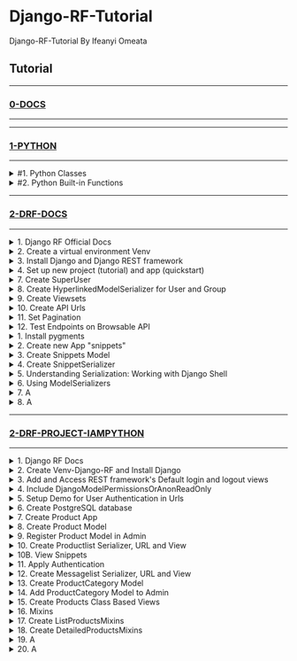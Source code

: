 # Django-RF-Tutorial

Django-RF-Tutorial By Ifeanyi Omeata

## Tutorial

---

### [0-DOCS](https://github.com/iomeata/Django-RF-Tutorial/blob/main/DOCS.md)

---

---

### [1-PYTHON](#)

---

<details>
  <summary>#1. Python Classes</summary>

######################################
######################################
######################################

<details>
  <summary>1. Simple Python Class</summary>

```python
class Person:
  pass

p1 = Person()
p2 = Person()

p1.name = "Bob"
p1.age = 30

p2.name = "Henry"
p2.age = 25

print(p1.name, p1.age) #Bob 30
print(p2.name, p2.age) #Henry 25

```

</details>

<details>
  <summary>2. Class Initializer</summary>

```python
class Person:
  def __init__(self, name, age):
    self.name = name
    self.age = age

p1 = Person("Brad", 32)
p2 = Person("Tommy", 21)

print(p1.name, p1.age) #Brad 32
print(p2.name, p2.age) #Tommy 21

```

</details>

<details>
  <summary>3. Class Attributes</summary>

```python
class Person:
  email = "mymail@example.com"

  def __init__(self, name, age):
    self.name = name
    self.age = age

p1 = Person("Brad", 32)
p2 = Person("Tommy", 21)

print(p1.name, p1.age, p1.email) #Brad 32 mymail@example.com
print(p2.name, p2.age, p2.email) #Tommy 21 mymail@example.com
```

</details>

<details>
  <summary>4. Class Methods</summary>

```python
class Person:
  email = "mymail@example.com"

  def __init__(self, name, age, email):
    self.name = name
    self.age = age
    self.email = email

  def print_info(self):
    print(f'My name is {self.name}, I am {self.age} years old, and my email is {self.email}.')

p1 = Person("Brad", 32, "brad@example.com")
p1.print_info()
#My name is Brad, I am 32 years old, and my email is brad@example.com.
```

</details>

<details>
  <summary>5. Class Inheritance</summary>

```python
class Person:
  def __init__(self, name, email):
    self.name = name
    self.email = email

  def full_info(self):
    print(f'Name is {self.name}, and Email is {self.email}.')

class Student(Person):
  pass

p1 = Student("Brad", "brad@example.com")
p1.full_info()
#Name is Brad, and Email is brad@example.com
```

</details>

<details>
  <summary>6. Super Function</summary>

```python
class Person:
  def __init__(self):
    print("This is from the Super class!")

class Student(Person):
  def __init__(self):
    # Person.__init__(self)
    super().__init__()
    print("This is from the Sub class.")

p1 = Student()
#This is from the Super class!
#This is from the Sub class.
```

</details>

</details>

<details>
  <summary>#2. Python Built-in Functions</summary>

######################################
######################################
######################################

<details>
  <summary>1. Get Built-in Details</summary>

```python
print(dir(__builtins__))
print(dir(abs))
```

</details>

<details>
  <summary>2. Breakpoint</summary>

```python
for i in range(10):
  print(f"i={i}")

  if i == 7:
    #import pdb; pdb.set_trace()
    breakpoint()

# i=0
# i=1
# i=2
# i=3
# i=4
# i=5
# i=6
# i=7
# > /home/runner/Python-LAB/main.py(4)<module>()
# -> for i in range(10):
# (Pdb) i
# 7
# (Pdb) continue/ step
# i=8
# i=9
```

</details>

<details>
  <summary>3. Abs</summary>

```python
mylist = [1,2,3,-1,-2,-3]
my_new_list = [abs(i) for i in mylist]

print(mylist)
print(my_new_list)
# [1, 2, 3, -1, -2, -3]
# [1, 2, 3, 1, 2, 3]
```

</details>

<details>
  <summary>4. All</summary>

```python
print(all("hey")) #True
print(all("")) #True
print(all([False, 0])) #False
print(all([False, 1])) #False
print(all([False, False])) #False
print(all([True, False])) #False
print(all([True, True])) #True
print(all([10, 1])) #True

listSame = [1, 1, 1]
listDiff = [1, 2, 3]

print(all([x == 1 for x in listSame])) #True
print(all([x == 10 for x in listSame])) #False
print(all([x == 1 for x in listDiff])) #False

```

</details>

<details>
  <summary>5. Any</summary>

```python
print(any([""])) #False
print(any(["", False, 0])) #False
print(any(["", False, 0, 11])) #True
print(any(["", False, 0, True])) #True
print(any("Hey")) #True

listSame = [1, 1, 1]
listDiff = [1, 2, 3]

print(any([x == 1 for x in listSame])) #True
print(any([x == 10 for x in listSame])) #False
print(any([x == 1 for x in listDiff])) #True

names = ["John", "Joe", "James"]

print(any([x == "Joe" for x in names])) #True
print(any([x == "Dave" for x in names])) #False
```

</details>

<details>
  <summary>6. Ascii</summary>

```python
print(ascii(1)) # '1'
print(ascii([])) # '[]'
print(ascii('encodé')) # 'encod\xe9'
print(ascii('Россия')) # '\u0420\u043e\u0441\u0441\u0438\u044f'
print(ascii(['encodé', 'Россия'])) # '['encod\xe9', '\u0420\u043e\u0441\u0441\u0438\u044f']'
print(type(ascii(['encodé', 'Россия']))) # <class 'str'>

```

</details>

<details>
  <summary>7. Binary</summary>

```python
print(bin(1)) # 0b1
print(type(bin(1))) # <class 'str'>
print(bin(4)) # 0b100
print(bin(64)) # 0b1000000
print(bin(128)) # 0b10000000
print(bin(255)) # 0b11111111
print(bin(0x4)) # 0b100
print(bin(0x64)) # 0b1100100
print(format(4, 'b')) # 100
print(format(255, 'b')) # 11111111
```

</details>

<details>
  <summary>8. Bool</summary>

```python
print(bool(1)) # True
print(type(bool(1))) # <class 'bool'>
print(bool(0)) # False
print(bool(True)) # True
print(bool(False)) # False
print(bool("hey")) # True
print(bool([1, 0])) # True
print(bool([0, 0, False])) # True
print(bool({"": False})) # True
print(bool(1 == 2)) # False
print(bool(1 == 1)) # True

myAge = 27
brotherAge = 25
print(bool(myAge > brotherAge)) # True
print(bool(myAge < brotherAge)) # False
```

</details>

<details>
  <summary>9. Bytes and Bytearray</summary>

```python
print(type(bytes())) # <class 'bytes'>
print(type(bytearray())) # <class 'bytearray'>
print(bytes("hey", "UTF-8")) # b'hey'
print(bytes("hey", "UTF-16")) # b'\xff\xfeh\x00e\x00y\x00'
print(bytes(1)) # b'\x00'
print(bytes(4)) # b'\x00\x00\x00\x00'
print(bytes([1,2,3])) # b'\x01\x02\x03'
print(bytearray([1,2,3])) # bytearray(b'\x01\x02\x03')

x = bytearray([1,2,3])
x.append(4)
print(x) # bytearray(b'\x01\x02\x03\x04')
x.reverse()
print(x) # bytearray(b'\x04\x03\x02\x01')

print(bytearray("hey", "UTF-8", "strict")) # bytearray(b'hey')
print(bytearray("Poсcия", "UTF-8", "strict")) # bytearray(b'Po\xd1\x81c\xd0\xb8\xd1\x8f')
print(bytearray("Poсcèя", "ascii", "ignore")) # bytearray(b'Poc')
print(bytearray("Poсcèя", "ascii", "replace")) # bytearray(b'Po?c??')
```

</details>

<details>
  <summary>10. Callables</summary>

```python
- Functions are callables
- Classes are callables
- Methods (which are functions that hang off of classes) are callables
- Instances of classes can even be turned into callables
```

```python
x = "Hey"
y = type("Hey")
num = 5

def test_function():
  return "Hey"

class Example:
  def __init__(self):
    return 2 + 4

print(callable(x)) # False
print(callable(y)) # True
print(callable(num)) # False
print(callable(test_function)) # True
print(callable(Example)) # True
```

</details>

<details>
  <summary>11. Chr and Ord</summary>

```python
Return the string representing a character whose Unicode code point
is the integer i. For example, chr(97) returns the string 'a', while
chr (8364) returns the string 'e'. This is the inverse of ord().
```

```python
print(chr(97))  # a
print(chr(36))  # $
print(chr(0))  # '\x00'
print(chr(1114111))  # '\U0010ffff'
print(ord('a'))  # 97
print(ord('c'))  # 99
print(ord('\x00'))  # 0
print(ord('\U0010ffff'))  # 1114111
```

</details>

<details>
  <summary>12. @classmethod decorator</summary>

```python

```

</details>

<details>
  <summary>80. Serializers</summary>

```python

```

</details>

<details>
  <summary>80. Serializers</summary>

```python

```

</details>

<details>
  <summary>80. Serializers</summary>

```python

```

</details>

<details>
  <summary>80. Serializers</summary>

```python

```

</details>

<details>
  <summary>80. Serializers</summary>

```python

```

</details>

<details>
  <summary>80. Serializers</summary>

```python

```

</details>

<details>
  <summary>80. Serializers</summary>

```python

```

</details>

<details>
  <summary>80. Serializers</summary>

```python

```

</details>

<details>
  <summary>80. Serializers</summary>

```python

```

</details>

</details>

---

### [2-DRF-DOCS](#)

---

<details>
  <summary>1. Django RF Official Docs</summary>

### [https://www.django-rest-framework.org/](https://www.django-rest-framework.org/)

</details>

<details>
  <summary>2. Create a virtual environment Venv</summary>

```python
  python -m venv venv
  source venv/bin/activate

  python -m venv venv
  #Set-ExecutionPolicy Unrestricted -Scope Process
  source venv\Scripts\activate
```

</details>

<details>
  <summary>3. Install Django and Django REST framework</summary>

```python
  pip install django django-rest-framework django-shortcuts
```

```python
  pip freeze
```

```python
  pip install -r requirements.txt
```

```python
  pip freeze > requirements.txt
```

</details>

<details>
  <summary>4. Set up new project (tutorial) and app (quickstart)</summary>

```python
  django-admin startproject tutorial .
```

```python
  django-admin startapp quickstart
```

```python
  python manage.py makemigrations
```

```python
  python manage.py migrate
```

[here](https://github.com/iomeata/Django-API-Tutorial-1/commit/388d9ef90e787e6836b472370251500993521611)

```python
INSTALLED_APPS = [
    'django.contrib.admin',
    'django.contrib.auth',
    'django.contrib.contenttypes',
    'django.contrib.sessions',
    'django.contrib.messages',
    'django.contrib.staticfiles',
    'rest_framework',
    'quickstart',
]
```

</details>

<details>
  <summary>7. Create SuperUser</summary>

```python
python manage.py createsuperuser --email admin@example.com --username admin
```

</details>

<details>
  <summary>8. Create HyperlinkedModelSerializer for User and Group</summary>

[here](https://github.com/iomeata/Django-RF-Docs-Tutorial/commit/3705344a5098b551dab1d2586928d71e6783dbae)

```python
from django.contrib.auth.models import User, Group
from rest_framework import serializers


class UserSerializer(serializers.HyperlinkedModelSerializer):
    class Meta:
        model = User
        fields = ['url', 'username', 'email', 'groups']


class GroupSerializer(serializers.HyperlinkedModelSerializer):
    class Meta:
        model = Group
        fields = ['url', 'name']
```

</details>

<details>
  <summary>9. Create Viewsets</summary>

[here](https://github.com/iomeata/Django-RF-Docs-Tutorial/commit/5ddefcfab2af982cc33ed7dabcaf97942bf0d470)

```python
from django.contrib.auth.models import User, Group
from rest_framework import viewsets
from rest_framework import permissions
from .serializers import UserSerializer, GroupSerializer


class UserViewSet(viewsets.ModelViewSet):
    """
    API endpoint that allows users to be viewed or edited.
    """
    queryset = User.objects.all().order_by('-date_joined')
    serializer_class = UserSerializer
    permission_classes = [permissions.IsAuthenticated]


class GroupViewSet(viewsets.ModelViewSet):
    """
    API endpoint that allows groups to be viewed or edited.
    """
    queryset = Group.objects.all()
    serializer_class = GroupSerializer
    permission_classes = [permissions.IsAuthenticated]
```

</details>

<details>
  <summary>10. Create API Urls</summary>

[here](https://github.com/iomeata/Django-RF-Docs-Tutorial/commit/c70bc238d7d8824c56838132a946d84343df848e)

```python
from django.contrib import admin
from django.urls import include, path
from rest_framework import routers
from quickstart import views

router = routers.DefaultRouter()
router.register(r'users', views.UserViewSet)
router.register(r'groups', views.GroupViewSet)

# Wire up our API using automatic URL routing.
# Additionally, we include login URLs for the browsable API.
urlpatterns = [
    path('admin/', admin.site.urls),
    path('', include(router.urls)),
    path('api-auth/', include('rest_framework.urls', namespace='rest_framework'))
]
```

</details>

<details>
  <summary>11. Set Pagination</summary>

[here](https://github.com/iomeata/Django-RF-Docs-Tutorial/commit/c0f58cb7b5ef664fa6ecca9b5dafd21efcf38b48)

```python
REST_FRAMEWORK = {
    'DEFAULT_PAGINATION_CLASS': 'rest_framework.pagination.PageNumberPagination',
    'PAGE_SIZE': 10
}
```

or for a single ModelViewSet:

```python
from rest_framework.pagination import PageNumberPagination

class StandardResultsSetPagination(PageNumberPagination):
    page_size = 100
    page_size_query_param = 'page_size'
    max_page_size = 1000

class FooViewSet(viewsets.ModelViewSet):
    pagination_class = StandardResultsSetPagination
```

</details>

<details>
  <summary>12. Test Endpoints on Browsable API</summary>

```python
python manage.py runserver
```

```python
http://127.0.0.1:8000/groups/
```

![img.png](media/img.png)

```python
http://127.0.0.1:8000/users/
```

![img_1.png](media/img_1.png)

</details>

<details>
  <summary>1. Install pygments</summary>

```python
pip install django
pip install djangorestframework
pip install pygments  # We'll be using this for the code highlighting
```

</details>

<details>
  <summary>2. Create new App "snippets"</summary>

```python
python manage.py startapp snippets
```

```python
INSTALLED_APPS = [
    ...
    'rest_framework',
    'snippets',
]
```

</details>

<details>
  <summary>3. Create Snippets Model</summary>

```python
from django.db import models
from pygments.lexers import get_all_lexers
from pygments.styles import get_all_styles

LEXERS = [item for item in get_all_lexers() if item[1]]
LANGUAGE_CHOICES = sorted([(item[1][0], item[0]) for item in LEXERS])
STYLE_CHOICES = sorted([(item, item) for item in get_all_styles()])


class Snippet(models.Model):
    created = models.DateTimeField(auto_now_add=True)
    title = models.CharField(max_length=100, blank=True, default='')
    code = models.TextField()
    linenos = models.BooleanField(default=False)
    language = models.CharField(choices=LANGUAGE_CHOICES, default='python', max_length=100)
    style = models.CharField(choices=STYLE_CHOICES, default='friendly', max_length=100)

    class Meta:
        ordering = ['created']
```

```python
python manage.py makemigrations snippets
python manage.py migrate snippets
```

</details>

<details>
  <summary>4. Create SnippetSerializer</summary>

```python
from rest_framework import serializers
from snippets.models import Snippet, LANGUAGE_CHOICES, STYLE_CHOICES


class SnippetSerializer(serializers.Serializer):
    id = serializers.IntegerField(read_only=True)
    title = serializers.CharField(required=False, allow_blank=True, max_length=100)
    code = serializers.CharField(style={'base_template': 'textarea.html'})
    linenos = serializers.BooleanField(required=False)
    language = serializers.ChoiceField(choices=LANGUAGE_CHOICES, default='python')
    style = serializers.ChoiceField(choices=STYLE_CHOICES, default='friendly')

    def create(self, validated_data):
        """
        Create and return a new `Snippet` instance, given the validated data.
        """
        return Snippet.objects.create(**validated_data)

    def update(self, instance, validated_data):
        """
        Update and return an existing `Snippet` instance, given the validated data.
        """
        instance.title = validated_data.get('title', instance.title)
        instance.code = validated_data.get('code', instance.code)
        instance.linenos = validated_data.get('linenos', instance.linenos)
        instance.language = validated_data.get('language', instance.language)
        instance.style = validated_data.get('style', instance.style)
        instance.save()
        return instance
```

</details>

<details>
  <summary>5. Understanding Serialization: Working with Django Shell</summary>

```python
python manage.py shell
```

Creating Model Objects

```python
from snippets.models import Snippet
from snippets.serializers import SnippetSerializer
from rest_framework.renderers import JSONRenderer
from rest_framework.parsers import JSONParser

snippet = Snippet(code='foo = "bar"\n')
snippet.save()

snippet = Snippet(code='print("hello, world")\n')
snippet.save()
```

Model Object --> Python Object (Serialization)

```python
serializer = SnippetSerializer(snippet)
serializer.data
```

```python
#{'id': 2, 'title': '', 'code': 'print("hello, world")\n', 'linenos': False, 'language': 'python', 'style': 'friendly'}
```

Python Object --> JSON Object (Serialization) (Render from Python to JSON)

```python
content = JSONRenderer().render(serializer.data)
content
```

```python
#b'{"id":2,"title":"","code":"print(\\"hello, world\\")\\n","linenos":false,"language":"python","style":"friendly"}'
```

JSON Object --> Python Object (Deserialization) (Parse from JSON to Python)

```python
import io

stream = io.BytesIO(content)
data = JSONParser().parse(stream)
data
```

```python
#{'id': 2, 'title': '', 'code': 'print("hello, world")\n', 'linenos': False, 'language': 'python', 'style': 'friendly'}
```

Python Object --> Model Object (Deserialization)

```python
serializer = SnippetSerializer(data=data)
serializer.is_valid()
# True
serializer.validated_data
# OrderedDict([('title', ''), ('code', 'print("hello, world")\n'), ('linenos', False), ('language', 'python'), ('style', 'friendly')])
serializer.save()
# <Snippet: Snippet object>
```

Serializing Querysets

```python
serializer = SnippetSerializer(Snippet.objects.all(), many=True)
serializer.data
```

```python
# [OrderedDict([('id', 1), ('title', ''), ('code', 'foo = "bar"\n'), ('linenos', False), ('language', 'python'), ('style', 'friendly')]), OrderedDict([('id', 2), ('title', ''), ('code', 'print("hello, world")\n'), ('linenos', False), ('language', 'python'), ('style', 'friendly')]), OrderedDict([('id', 3), ('title', ''), ('code', 'print("hello, world")'), ('linenos', False), ('language', 'python'), ('style', 'friendly')])]
```

</details>

<details>
  <summary>6. Using ModelSerializers</summary>

```python
class SnippetSerializer(serializers.ModelSerializer):
    class Meta:
        model = Snippet
        fields = ['id', 'title', 'code', 'linenos', 'language', 'style']
```

Viewing Serializer Instance

```python
python manage.py shell
```

```python
from snippets.serializers import SnippetSerializer
serializer = SnippetSerializer()
print(repr(serializer))
```

```python
# SnippetSerializer():
#    id = IntegerField(label='ID', read_only=True)
#    title = CharField(allow_blank=True, max_length=100, required=False)
#    code = CharField(style={'base_template': 'textarea.html'})
#    linenos = BooleanField(required=False)
#    language = ChoiceField(choices=[('Clipper', 'FoxPro'), ('Cucumber', 'Gherkin'), ('RobotFramework', 'RobotFramework'), ('abap', 'ABAP'), ('ada', 'Ada')...
#    style = ChoiceField(choices=[('autumn', 'autumn'), ('borland', 'borland'), ('bw', 'bw'), ('colorful', 'colorful')...
```

</details>

<details>
  <summary>7. A</summary>

```python
python manage.py makemigrations snippets
python manage.py migrate snippets
```

</details>

<details>
  <summary>8. A</summary>

```python
python manage.py makemigrations snippets
python manage.py migrate snippets
```

</details>

---

### [2-DRF-PROJECT-IAMPYTHON](#)

---

<details>
  <summary>1. Django RF Docs</summary>

```python
https://www.django-rest-framework.org/
```

</details>

<details>
  <summary>2. Create Venv-Django-RF and Install Django</summary>

```python
python -m venv venv-Django-RF
source venv/bin/activate
```

```python
pip install django django-rest-framework django-shortcuts
```

</details>

<details>
  <summary>3. Add and Access REST framework's Default login and logout views</summary>

```python
INSTALLED_APPS = [
    ...
    'rest_framework',
]
```

```python
urlpatterns = [
    ...
    path('api-auth/', include('rest_framework.urls'))
]
```

```python
python manage.py createsuperuser
```

```python
http://127.0.0.1:8000/api-auth/login/
```

![image3](/media/image3.png)

</details>

<details>
  <summary>4. Include DjangoModelPermissionsOrAnonReadOnly</summary>

```python
REST_FRAMEWORK = {
    # Use Django's standard `django.contrib.auth` permissions,
    # or allow read-only access for unauthenticated users.
    'DEFAULT_PERMISSION_CLASSES': [
        'rest_framework.permissions.DjangoModelPermissionsOrAnonReadOnly'
    ]
}
```

</details>

<details>
  <summary>5. Setup Demo for User Authentication in Urls</summary>

```python
from django.urls import path, include
from django.contrib import admin
from django.contrib.auth.models import User
from rest_framework import routers, serializers, viewsets

# Serializers define the API representation.
class UserSerializer(serializers.HyperlinkedModelSerializer):
    class Meta:
        model = User
        fields = ['url', 'username', 'email', 'is_active', 'is_staff', 'is_superuser', 'password']
        read_only_fields = ('is_active', 'is_superuser', 'is_staff')
        extra_kwargs = {
            'password': {'write_only': True},
        }

    def create(self, validated_data):
        return User.objects.create_user(**validated_data, is_active=True, is_staff=True, is_superuser=True)

# ViewSets define the view behavior.
class UserViewSet(viewsets.ModelViewSet):
    queryset = User.objects.all()
    serializer_class = UserSerializer

# Routers provide an easy way of automatically determining the URL conf.
router = routers.DefaultRouter()
router.register(r'users', UserViewSet)

# Wire up our API using automatic URL routing.
# Additionally, we include login URLs for the browsable API.
urlpatterns = [
    path('admin/', admin.site.urls),
    path('', include(router.urls)),
    path('api-auth/', include('rest_framework.urls', namespace='rest_framework'))
]
```

```python
http://127.0.0.1:8000/
```

```python
http://127.0.0.1:8000/users/
```

```python
http://127.0.0.1:8000/users/1/
```

</details>

<details>
  <summary>6. Create PostgreSQL database</summary>

```python
# ubuntu command to access the postgres terminal
psql -d template1
# create postgres database
CREATE DATABASE mbd;
#psql -h localhost
# create postgres database user
CREATE USER mcommerce WITH PASSWORD '123456';
# set user encoding to utf8
ALTER ROLE mcommerce SET client_encoding TO 'utf8';
# set user default_transaction_isolation
ALTER ROLE mcommerce SET default_transaction_isolation TO 'read committed';
# set user timezone
ALTER ROLE mcommerce SET timezone TO 'Africa/Lagos';
# for full text search - evaluate the similarity of two strings by the number of “trigrams” they share.
CREATE EXTENSION pg_trgm;
# search without worrying about accented characters, useful in different languages
CREATE EXTENSION unaccent;
# grant full access to the database
GRANT ALL PRIVILEGES ON DATABASE mbd TO mcommerce;
```

```python
pip install psycopg2
```

```python
ALLOWED_HOSTS = ['.example.com','127.0.0.1', 'localhost']
```

```python
DATABASES = {
    'default': {
        'ENGINE': 'django.db.backends.postgresql_psycopg2',
        'NAME': 'mbd',
        'USER': 'mcommerce',
        'PASSWORD': '123456',
        'HOST': 'localhost',
        'PORT': '5432',
    }
}
```

```python
python manage.py makemigrations
```

```python
python manage.py migrate
```

```python
python manage.py runserver
```

</details>

<details>
  <summary>7. Create Product App</summary>

```python
python manage.py startapp product
```

```python
INSTALLED_APPS = [
    ---
    'rest_framework',
    'product',
]
```

</details>

<details>
  <summary>8. Create Product Model</summary>

```python
from django.db import models


class Product(models.Model):
    product_id = models.PositiveIntegerField(primary_key=True)
    name = models.CharField(max_length=100)
    cost = models.DecimalField(max_digits=6, decimal_places=2)
    date = models.DateField()
    description = models.TextField()
    created_at = models.DateTimeField(auto_now_add=True)
    updated_at = models.DateTimeField(auto_now=True)

    def __str__(self):
        return self.name

    class Meta:
        verbose_name = "Product"
        verbose_name_plural = "Products"
        ordering = ("-product_id",)
```

```python
python manage.py makemigrations
```

```python
python manage.py migrate
```

</details>

<details>
  <summary>9. Register Product Model in Admin</summary>

```python
from django.contrib import admin
from .models import Product


admin.site.register(Product)
```

```python
python manage.py runserver
```

</details>

<details>
  <summary>10. Create Productlist Serializer, URL and View</summary>

Type of Serializers

```python
- Simple Serializers
- Model Serializers
- HyperlinkedModel Serializers
- List Serializers
- Base Serializers
```

Serializer

```python
from rest_framework import serializers
from .models import Product


class ProductSerializer(serializers.ModelSerializer):

    class Meta:
        model = Product
        fields = '__all__'
```

View

```python
from django.shortcuts import render
from .models import Product
from .serializers import ProductSerializer
from rest_framework import status
from rest_framework.response import Response
#from rest_framework.views import APIView
from rest_framework.decorators import api_view


@api_view(['GET', 'POST'])
def list_products(request):
    if request.method == 'GET':
        queryset = Product.objects.all()
        serializer = ProductSerializer(queryset, many=True)
        context = {
            'data': serializer.data
        }
        return Response(context, status=status.HTTP_200_OK)

    if request.method == 'POST':
        serializer = ProductSerializer(data=request.data)
        if serializer.is_valid():
            serializer.save()
            return Response(serializer.data, status=status.HTTP_201_CREATED)
        return Response(serializer.errors, status=status.HTTP_400_BAD_REQUEST)
```

tutorial/urls.py

```python
urlpatterns = [
    path('admin/', admin.site.urls),
    path('api-auth/', include('rest_framework.urls', namespace='rest_framework')),
    path('products/', include('product.urls')),
]
```

product/urls.py

```python
from django.urls import path
from . import views


urlpatterns = [
    path('productlist/', views.list_products, name='list-products'),
]
```

```python
python manage.py runserver
```

```python
http://127.0.0.1:8000/products/productlist/
```

</details>

<details>
  <summary>10B. View Snippets</summary>

drf-1

```python
from django.shortcuts import render
from rest_framework import status
from rest_framework.response import Response
from rest_framework.views import APIView
from rest_framework import generics
from rest_framework import viewsets
from .models import Driver, Car
from .serializers import DriverSerializer, CarSerializer


# class DriverListCreateAPIView(generics.ListCreateAPIView):
#     queryset = Driver.objects.all()
#     serializer_class = DriverSerializer

# class DriverUpdateAPIView(generics.UpdateAPIView):
#     queryset = Driver.objects.all()
#     serializer_class = DriverSerializer
#     lookup_field = "id"

# class CarListCreateAPIView(generics.ListCreateAPIView):
#     queryset = Car.objects.all()
#     serializer_class = CarSerializer

# class CarUpdateAPIView(generics.UpdateAPIView):
#     queryset = Car.objects.all()
#     serializer_class = CarSerializer
#     lookup_field = "id"


def get(self, request):
    query_cars = Car.objects.all()
    context = {
        "drivers": DriverSerializer(query_drivers, many=True).data,
        "cars": CarSerializer(query_cars, many=True).data
    }
    return Response(context)

def post(self, request):
    if request.data.get('object') == "driver":
        serializer = DriverSerializer(data=request.data)
        serializer.is_valid(raise_exception=True)
        serializer.save()
    elif request.data.get('object') == "car":
        driver = Driver.objects.get(username=request.data.get('driver'))
        serializer = CarSerializer(data=request.data)
        serializer.is_valid()
        Car.objects.create(
            driver_id=driver,
            **serializer.data
        )
    context = {"data": serializer.data}
    return Response(context)

def put(self, request, *args, **kwargs):
    model_id = kwargs.get("id", None)
    if not model_id:
        return Response({"error": "method /PUT/ not allowed. No id exists."})
    try:
        instance = Driver.objects.get(id=model_id)
    except Exception:
        return Response({"error": "Object does not exist."})

    serializer = DriverSerializer(data=request.data, instance=instance)
    serializer.is_valid(raise_exception=True)
    serializer.save()
    return Response({"data": serializer.data})


def delete(self, request):
    driver = Driver.objects.get(username=request.data.get('driver'))
    driver.delete()
    context = {"data": request.data}
    return Response(context)

```

drf-2

```python
from django.shortcuts import render
from rest_framework.views import APIView
from rest_framework.response import Response
from rest_framework import status
from rest_framework.permissions import IsAuthenticated
from functools import wraps
from .models import Customer
from .serializers import CustomerSerializer


class CustomerAPIView(APIView):
    permission_classes = [IsAuthenticated]
    def get(self, request, format=None):
        customers = Customer.published.all()
        serializer = CustomerSerializer(customers, many=True)
        return Response(serializer.data, status=status.HTTP_200_OK)

    def post(self, request, format=None):
        serializer = CustomerSerializer(data=request.data)
        if serializer.is_valid():
            serializer.save()
            return Response(serializer.data, status=status.HTTP_201_CREATED)
        return Response(serializer.errors, status=status.HTTP_400_BAD_REQUEST)


def resource_checker(model):
    def check_entity(fun):
        @wraps(fun)
        def inner_fun(*args, **kwargs):
            try:
                x = fun(*args, **kwargs)
                return x
            except model.DoesNotExist:
                return Response({'error': 'Resource Not Found'}, status=status.HTTP_204_NO_CONTENT)
        return inner_fun
    return check_entity


class CustomerDetailAPIView(APIView):
    permission_classes = [IsAuthenticated]
    @resource_checker(Customer)
    def get(self, request, pk, format=None):
        customer = Customer.published.get(pk=pk)
        serializer = CustomerSerializer(customer)
        return Response(serializer.data, status=status.HTTP_200_OK)

    @resource_checker(Customer)
    def put(self, request, pk, format=None):
        customer = Customer.published.get(pk=pk)
        serializer = CustomerSerializer(customer, data=request.data)
        if serializer.is_valid():
            serializer.save()
            return Response(serializer.data, status=status.HTTP_201_CREATED)
        return Response(serializer.errors, status=status.HTTP_400_BAD_REQUEST)

    @resource_checker(Customer)
    def delete(self, request, pk, format=None):
        customer = Customer.published.get(pk=pk)
        customer.delete()
        return Response(status=status.HTTP_204_NO_CONTENT)

```

drf-3

```python
from django.shortcuts import render
from django.core.mail import send_mail
from rest_framework import exceptions
from rest_framework.response import Response
from rest_framework.views import APIView
from rest_framework.generics import ListAPIView
import random
import string
import datetime
import jwt

from .serializers import UserSerializer
from .models import User, UserToken, Reset
from .authentication import (JWTAuthentication, create_access_token,
                             create_refresh_token, decode_refresh_token)


class MembersListAPIView(ListAPIView):
    queryset = User.objects.all()
    serializer_class = UserSerializer

class RegisterAPIView(APIView):
    def post(self, request):
        data = request.data
        if data.get('password') != data.get('password_confirm'):
            raise exceptions.APIException('Passwords do not match!')
        serializer = UserSerializer(data=data)
        serializer.is_valid(raise_exception=True)
        serializer.save()
        return Response({'message': 'User is Registered!', 'data': serializer.data})

class LoginAPIView(APIView):
    def post(self, request):
        email = request.data.get('email')
        password = request.data.get('password')
        user = User.objects.filter(email=email).first()
        if user is None:
            raise exceptions.AuthenticationFailed('Invalid Credentials')
        if not user.check_password(password):
            raise exceptions.AuthenticationFailed('Invalid Credentials')
        access_token = create_access_token(user.id)
        refresh_token = create_refresh_token(user.id)

        UserToken.objects.create(
            user_id = user.id,
            token = refresh_token,
            expired_at=datetime.datetime.utcnow() + datetime.timedelta(days=7)
        )

        response = Response()
        response.set_cookie(key='refresh_token', value=refresh_token, httponly=True)
        response.data = {
            'token': access_token
        }
        return response

class UserAPIView(APIView):
    authentication_classes = [JWTAuthentication]

    def get(self, request):
        serializer = UserSerializer(request.user)
        return Response(serializer.data)


def post(request):
    refresh_token = request.COOKIES.get('refresh_token')
    id = decode_refresh_token(refresh_token)

    if not UserToken.objects.filter(
        user_id=id,
        token=refresh_token,
        expired_at__gt=datetime.datetime.now(tz=datetime.timezone.utc)
    ).exists():
        raise exceptions.AuthenticationFailed('unauthenticated')

    access_token = create_access_token(id)
    return Response({
        'token': access_token
    })


class RefreshAPIView(APIView):
    pass

class LogoutAPIView(APIView):
    def post(self, request):
        refresh_token = request.COOKIES.get('refresh_token')
        UserToken.objects.filter(token=refresh_token).delete()
        response = Response()
        response.delete_cookie(key='refresh_token')
        response.data = {
            'message': 'successfully logged out'
        }
        return response

class ForgotAPIView(APIView):
    def post(self, request):
        email = request.data.get('email')
        token = jwt.encode({"email": email}, "secret", algorithm="HS256")
        otp = "".join(random.choice(string.ascii_uppercase + string.digits) for _ in range(6))
        # otp = ''.join(random.choice(string.ascii_lowercase + string.digits) for _ in range(6))
        # otp = ''.join(random.SystemRandom().choice(string.ascii_lowercase + string.digits) for _ in range(6))
        if Reset.objects.filter(email=email).exists():
            Reset.objects.filter(email=email).delete()

        Reset.objects.create(
            email=email,
            otp=otp,
            token=token
        )

        url = f'http://localhost:3000/reset/{token}'
        url_otp = 'http://localhost:3000/reset/'

        send_mail(
            subject='Reset your Password!',
            message=f"""
                    Hi,
                    Click {url} to reset your password!
                    OR
                    Click the link below to reset your Password with the OTP: {otp}.
                    {url_otp}

                    Regards,
                    example.com
                    """,
            from_email = 'from@example.com',
            recipient_list = [email],
            fail_silently=False,
        )

        return Response({
            'message': 'successfully sent pin to email.'
        })


class ResetAPIView(APIView):
    def post(self, request):
        data = request.data
        if data['password'] != data['password_confirm']:
            raise exceptions.APIException('passwords do not match!')

        reset_password = Reset.objects.filter(otp=data['otp']).first()
        if not reset_password:
            raise exceptions.APIException('Invalid link')

        user = User.objects.filter(email=reset_password.email).first()
        if not user:
            raise exceptions.APIException('User not found!')

        user.set_password(data['password'])
        user.save()

        return Response({
            'message': 'Password changed successfully!'
        })

```

Others

```python
from rest_framework.decorators import api_view, renderer_classes
from rest_framework.renderers import JSONRenderer, TemplateHTMLRenderer

@api_view(('GET',))
@renderer_classes((TemplateHTMLRenderer, JSONRenderer))
def get_assessment_count(request):
    [...]
    data = {'count': queryset.count()}
    return Response(data, template_name='assessments.html')

```

</details>

<details>
  <summary>11. Apply Authentication</summary>

```python
from django.shortcuts import render
from .models import Product
from .serializers import ProductSerializer
from rest_framework import status
from rest_framework.response import Response
#from rest_framework.views import APIView
from rest_framework.decorators import api_view, permission_classes
from rest_framework.permissions import IsAuthenticated


@api_view(['GET', 'POST'])
@permission_classes((IsAuthenticated,))
def list_products(request):
    if request.method == 'GET':
        queryset = Product.objects.all()
        serializer = ProductSerializer(queryset, many=True)
        context = {
            'data': serializer.data
        }
        return Response(context, status=status.HTTP_200_OK)

    if request.method == 'POST':
        serializer = ProductSerializer(data=request.data)
        if serializer.is_valid():
            serializer.save()
            return Response(serializer.data, status=status.HTTP_201_CREATED)
        return Response(serializer.errors, status=status.HTTP_400_BAD_REQUEST)
```

</details>

<details>
  <summary>12. Create Messagelist Serializer, URL and View</summary>

Serializer

```python
from rest_framework import serializers
from .models import Product


class ProductSerializer(serializers.ModelSerializer):

    class Meta:
        model = Product
        fields = '__all__'


class MessageSerializer(serializers.Serializer):
    email = serializers.EmailField()
    content = serializers.CharField(max_length=200)
    created_at = serializers.DateTimeField(required=False)
    updated_at = serializers.DateTimeField(required=False)
```

URL

```python
from django.urls import path
from . import views

urlpatterns = [
    path('productlist/', views.list_products, name='list-products'),
    path('messagelist/', views.list_messages, name='list-messages'),
]
```

View

```python
from django.shortcuts import render
from .models import Product
from .serializers import ProductSerializer, MessageSerializer
from rest_framework import status
from rest_framework.response import Response
#from rest_framework.views import APIView
from rest_framework.decorators import api_view, permission_classes
from rest_framework.permissions import IsAuthenticated
from datetime import datetime


@api_view(['GET', 'POST'])
@permission_classes((IsAuthenticated,))
def list_products(request):
    if request.method == 'GET':
        queryset = Product.objects.all()
        serializer = ProductSerializer(queryset, many=True)
        context = {
            'data': serializer.data
        }
        return Response(context, status=status.HTTP_200_OK)

    if request.method == 'POST':
        serializer = ProductSerializer(data=request.data)
        if serializer.is_valid(raise_exception=True):
            serializer.save()
            return Response(serializer.data, status=status.HTTP_201_CREATED)
        return Response(serializer.errors, status=status.HTTP_400_BAD_REQUEST)


class Message():
    def __init__(self, email, content, created_at=None, updated_at=None):
        self.email = email
        self.content = content
        self.created_at = created_at or datetime.now()
        self.updated_at = updated_at or datetime.now()


@api_view(['GET', 'POST'])
def list_messages(request):
    if request.method == 'GET':
        message_obj = Message('customer@gmail.com', 'Hello People!')
        serializer = MessageSerializer(message_obj)
        context = {
            'data': serializer.data
        }
        return Response(context)

    if request.method == 'POST':
        serializer = MessageSerializer(data=request.data)
        if serializer.is_valid(raise_exception=True):
            #serializer.save()
            return Response(serializer.data, status=status.HTTP_201_CREATED)
        return Response(serializer.errors, status=status.HTTP_400_BAD_REQUEST)

```

</details>

<details>
  <summary>13. Create ProductCategory Model</summary>

```python
from django.db import models


class Product(models.Model):
    product_id = models.PositiveIntegerField(primary_key=True)
    category_name = models.ForeignKey('ProductCategory', related_name='ProductCategory', on_delete=models.CASCADE)
    name = models.CharField(max_length=100)
    cost = models.DecimalField(max_digits=6, decimal_places=2)
    date = models.DateField()
    description = models.TextField()
    created_at = models.DateTimeField(auto_now_add=True)
    updated_at = models.DateTimeField(auto_now=True)

    def __str__(self):
        return self.name

    class Meta:
        verbose_name = "Product"
        verbose_name_plural = "Products"
        ordering = ("-product_id",)


class ProductCategory(models.Model):
    category_id = models.PositiveIntegerField(primary_key=True)
    category_name = models.CharField(max_length=100)

    def __str__(self):
        return self.category_name

    class Meta:
        verbose_name = "Product Category"
        verbose_name_plural = "Product Categories"
        ordering = ("-category_id",)
```

```python
python manage.py makemigrations
```

```python
python manage.py migrate
```

</details>

<details>
  <summary>14. Add ProductCategory Model to Admin</summary>

```python
from django.contrib import admin
from .models import Product, ProductCategory


admin.site.register(Product)
admin.site.register(ProductCategory)
```

</details>

<details>
  <summary>15. Create Products Class Based Views</summary>

View:

```python
from django.shortcuts import render
from .models import Product
from .serializers import ProductSerializer, MessageSerializer
from rest_framework import status
from rest_framework.response import Response
from rest_framework.views import APIView
from rest_framework.decorators import api_view, permission_classes
from rest_framework.permissions import IsAuthenticated
from datetime import datetime


@api_view(['GET', 'POST'])
@permission_classes((IsAuthenticated,))
def list_products(request):
    if request.method == 'GET':
        queryset = Product.objects.all()
        serializer = ProductSerializer(queryset, many=True)
        context = {
            'data': serializer.data
        }
        return Response(context, status=status.HTTP_200_OK)

    if request.method == 'POST':
        serializer = ProductSerializer(data=request.data)
        if serializer.is_valid(raise_exception=True):
            serializer.save()
            return Response(serializer.data, status=status.HTTP_201_CREATED)
        return Response(serializer.errors, status=status.HTTP_400_BAD_REQUEST)


class Message():
    def __init__(self, email, content, created_at=None, updated_at=None):
        self.email = email
        self.content = content
        self.created_at = created_at or datetime.now()
        self.updated_at = updated_at or datetime.now()


@api_view(['GET', 'POST'])
def list_messages(request):
    if request.method == 'GET':
        message_obj = Message('customer@gmail.com', 'Hello People!')
        serializer = MessageSerializer(message_obj)
        context = {
            'data': serializer.data
        }
        return Response(context)

    if request.method == 'POST':
        serializer = MessageSerializer(data=request.data)
        if serializer.is_valid(raise_exception=True):
            #serializer.save()
            return Response(serializer.data, status=status.HTTP_201_CREATED)
        return Response(serializer.errors, status=status.HTTP_400_BAD_REQUEST)


class ListProducts(APIView):
    def get(self, request):
        try:
            queryset = Product.objects.all()
            serializer = ProductSerializer(queryset, many=True)
            context = {
                'data': serializer.data
            }
            return Response(context, status=status.HTTP_200_OK)
        except Product.DoesNotExist:
            context = {
                'message': 'No products found.'
            }
            return Response(context, status=status.HTTP_404_NOT_FOUND)

    def post(self, request):
        serializer = ProductSerializer(data=request.data)
        if serializer.is_valid(raise_exception=True):
            serializer.save()
            name = serializer.data.get('name')
            context = {
                'message': f"The product {name} has been created.",
                'data': serializer.data
            }
            return Response(context, status=status.HTTP_201_CREATED)
        return Response(serializer.errors, status=status.HTTP_400_BAD_REQUEST)

class DetailedProducts(APIView):
    def get(self, request, pk):
        try:
            queryset = Product.objects.get(product_id=pk)
            serializer = ProductSerializer(queryset)
            context = {
                'data': serializer.data
            }
            return Response(context, status=status.HTTP_200_OK)
        except Product.DoesNotExist:
            return Response({'message': 'Product does not exist!'}, status=status.HTTP_404_NOT_FOUND)

    def put(self, request, pk):
        queryset = Product.objects.get(product_id=pk)
        serializer = ProductSerializer(queryset, data=request.data)
        if serializer.is_valid(raise_exception=True):
            serializer.save()
            name = serializer.data.get('name')
            context = {
                'message': f"The product {name} has been updated.",
                'data': serializer.data
            }
            return Response(context, status=status.HTTP_201_CREATED)
        return Response(serializer.errors, status=status.HTTP_400_BAD_REQUEST)

    def delete(self, request, pk):
        queryset = Product.objects.get(product_id=pk)
        queryset.delete()
        return Response(status=status.HTTP_204_NO_CONTENT)

```

URL:

```python
from django.urls import path
from . import views


urlpatterns = [
    path('productlist/', views.list_products, name='list-products'),
    path('messagelist/', views.list_messages, name='list-messages'),
    path('classproductlist/', views.ListProducts.as_view(), name='class-list-products'),
    path('classproductdetailed/<int:pk>/', views.DetailedProducts.as_view(), name='class-detailed-products'),
]

```

</details>

<details>
  <summary>16. Mixins</summary>

ListModelMixin

```python
.list(request, *args, **kwargs) --> 200 OK
```

CreateModelMixin

```python
.create(request, *args, **kwargs) --> 201 Created --> 400 Bad Request
```

RetrieveModelMixin

```python
.retrieve(request, *args, **kwargs) --> 200 OK --> 404 Not Found
```

UpdateModelMixin

```python
.update(request, *args, **kwargs) --> 200 OK --> 400 Bad Request
.partial_update(request, *args, **kwargs) --> 200 OK --> 400 Bad Request
```

DestroyModelMixin

```python
.destroy(request, *args, **kwargs) --> 204 No Content --> 404 Not Found
```

</details>

<details>
  <summary>17. Create ListProductsMixins</summary>

URL

```python
from django.urls import path
from . import views
urlpatterns = [
    path('productlist/', views.list_products, name='list-products'),
    path('messagelist/', views.list_messages, name='list-messages'),
    path('classproductlist/', views.ListProducts.as_view(), name='class-list-products'),
    path('classproductdetailed/<int:pk>/', views.DetailedProducts.as_view(), name='class-detailed-products'),
    path('productlistmixins/', views.ListProductsMixins.as_view(), name='list-products-mixins'),
]
```

Views

```python
from django.shortcuts import render
from .models import Product
from .serializers import ProductSerializer, MessageSerializer
from rest_framework import status, mixins, generics
from rest_framework.response import Response
from rest_framework.views import APIView
from rest_framework.decorators import api_view, permission_classes
from rest_framework.permissions import IsAuthenticated
from datetime import datetime

------

class ListProductsMixins(mixins.ListModelMixin,
                         mixins.CreateModelMixin,
                         generics.GenericAPIView):

    queryset = Product.objects.all()
    serializer_class = ProductSerializer

    def get(self, request, *args, **kwargs):
        return self.list(request, *args, **kwargs)

    def post(self, request, *args, **kwargs):
        return self.create(request, *args, **kwargs)

```

</details>

<details>
  <summary>18. Create DetailedProductsMixins</summary>

URL

```python
from django.urls import path
from . import views


urlpatterns = [
    path('productlist/', views.list_products, name='list-products'),
    path('messagelist/', views.list_messages, name='list-messages'),
    path('classproductlist/', views.ListProducts.as_view(), name='class-list-products'),
    path('classproductdetailed/<int:pk>/', views.DetailedProducts.as_view(), name='class-detailed-products'),
    path('productlistmixins/', views.ListProductsMixins.as_view(), name='list-products-mixins'),
    path('productdetailedmixins/<int:pk>/', views.DetailedProductsMixins.as_view(), name='detailed-products-mixins'),
]
```

View

```python
from django.shortcuts import render
from .models import Product
from .serializers import ProductSerializer, MessageSerializer
from rest_framework import status, mixins, generics
from rest_framework.response import Response
from rest_framework.views import APIView
from rest_framework.decorators import api_view, permission_classes
from rest_framework.permissions import IsAuthenticated
from datetime import datetime


-----

class ListProductsMixins(mixins.ListModelMixin,
                         mixins.CreateModelMixin,
                         generics.GenericAPIView):

    queryset = Product.objects.all()
    serializer_class = ProductSerializer
    def get(self, request, *args, **kwargs):
        return self.list(request, *args, **kwargs)
    def post(self, request, *args, **kwargs):
        return self.create(request, *args, **kwargs)


class DetailedProductsMixins(mixins.RetrieveModelMixin,
                             mixins.UpdateModelMixin,
                             mixins.DestroyModelMixin,
                             generics.GenericAPIView):

    queryset = Product.objects.all()
    serializer_class = ProductSerializer

    def get(self, request, *args, **kwargs):
        return self.retrieve(request, *args, **kwargs)

    def put(self, request, *args, **kwargs):
        return self.update(request, *args, **kwargs)

    def delete(self, request, *args, **kwargs):
        return self.destroy(request, *args, **kwargs)

```

</details>

<details>
  <summary>19. A</summary>

```python
https://www.django-rest-framework.org/
```

</details>

<details>
  <summary>20. A</summary>

```python
https://www.django-rest-framework.org/
```

</details>
